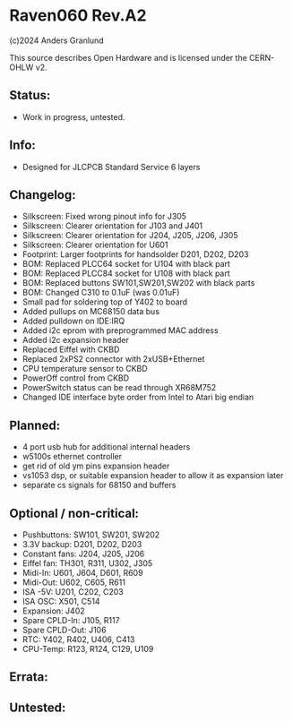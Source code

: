 # Raven060 Rev.A2

(c)2024 Anders Granlund

This source describes Open Hardware and is licensed under the CERN-OHLW v2.


## Status:
- Work in progress, untested.

## Info:
- Designed for JLCPCB Standard Service 6 layers

## Changelog:
- Silkscreen: Fixed wrong pinout info for J305
- Silkscreen: Clearer orientation for J103 and J401
- Silkscreen: Clearer orientation for J204, J205, J206, J305
- Silkscreen: Clearer orientation for U601
- Footprint:  Larger footprints for handsolder D201, D202, D203 
- BOM: Replaced PLCC64 socket for U104 with black part
- BOM: Replaced PLCC84 socket for U108 with black part
- BOM: Replaced buttons SW101,SW201,SW202 with black parts
- BOM: Changed C310 to 0.1uF (was 0.01uF)
- Small pad for soldering top of Y402 to board
- Added pullups on MC68150 data bus
- Added pulldown on IDE:IRQ
- Added i2c eprom with preprogrammed MAC address
- Added i2c expansion header
- Replaced Eiffel with CKBD
- Replaced 2xPS2 connector with 2xUSB+Ethernet
- CPU temperature sensor to CKBD
- PowerOff control from CKBD
- PowerSwitch status can be read through XR68M752
- Changed IDE interface byte order from Intel to Atari big endian

## Planned:
- 4 port usb hub for additional internal headers
- w5100s ethernet controller
- get rid of old ym pins expansion header
- vs1053 dsp, or suitable expansion header to allow it as expansion later
- separate cs signals for 68150 and buffers

## Optional / non-critical:
- Pushbuttons:     SW101, SW201, SW202
- 3.3V backup:     D201, D202, D203
- Constant fans:   J204, J205, J206
- Eiffel fan:      TH301, R311, U302, J305
- Midi-In:         U601, J604, D601, R609
- Midi-Out:        U602, C605, R611
- ISA -5V:         U201, C202, C203
- ISA OSC:         X501, C514
- Expansion:       J402
- Spare CPLD-In:   J105, R117
- Spare CPLD-Out:  J106
- RTC:             Y402, R402, U406, C413
- CPU-Temp:        R123, R124, C129, U109

## Errata:

## Untested:

